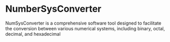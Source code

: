 # NumberSysConverter
NumSysConverter is a comprehensive software tool designed to facilitate the conversion between various numerical systems, including binary, octal, decimal, and hexadecimal
